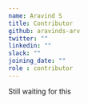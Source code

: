 ```yaml
---
name: Aravind S
title: Contributor
github: aravinds-arv
twitter: ""
linkedin: ""
slack: ""
joining_date: ""
role : contributor
---
```


Still waiting for this
